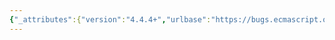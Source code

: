 ```yaml
---
{"_attributes":{"version":"4.4.4+","urlbase":"https://bugs.ecmascript.org/","maintainer":"dherman@mozilla.com"},"bug":{"bug_id":200,"creation_ts":"2011-08-30 10:36:00 -0700","short_desc":"15.3.4.5 Function.proto.bind should use [[Get]] to access target function length","delta_ts":"2015-10-02 13:24:32 -0700","product":"ECMA-262, Editions 5 and 5.1","component":"technical content","version":"Edition 5.1","rep_platform":"All","op_sys":"All","bug_status":"RESOLVED","resolution":"FIXED","priority":"Normal","bug_severity":"minor","blocked":201,"everconfirmed":true,"reporter":{"uid":"allen","name":"Allen Wirfs-Brock"},"assigned_to":{"uid":"allen","name":"Allen Wirfs-Brock"},"cc":"brterlso","long_desc":[{"commentid":424,"comment_count":0,"who":{"uid":"allen","name":"Allen Wirfs-Brock"},"bug_when":"2011-08-30 10:36:58 -0700","thetext":"Step 15.a should use [[Get]]\nSteps 15.b,16,17 should explicitly use [[DefineOwnProperty]]"},{"commentid":583,"comment_count":1,"who":{"uid":"allen","name":"Allen Wirfs-Brock"},"bug_when":"2012-01-12 12:24:14 -0800","thetext":"set IN_PROGRESS to indicated this should go into ES5.1 Errata."},{"commentid":14713,"comment_count":2,"who":{"uid":"brterlso","name":"Brian Terlson"},"bug_when":"2015-10-02 13:24:32 -0700","thetext":"Seems fixed in ES2015."}]}}
---
```

